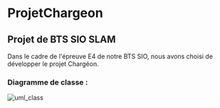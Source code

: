 # ProjetChargeon

## Projet de BTS SIO SLAM
Dans le cadre de l'épreuve E4 de notre BTS SIO, nous avons choisi de développer le projet Chargéon.

### Diagramme de classe :
![uml_class](https://user-images.githubusercontent.com/35690812/53800523-3bc79000-3f3d-11e9-958a-38c5c8b02cf7.JPG)
